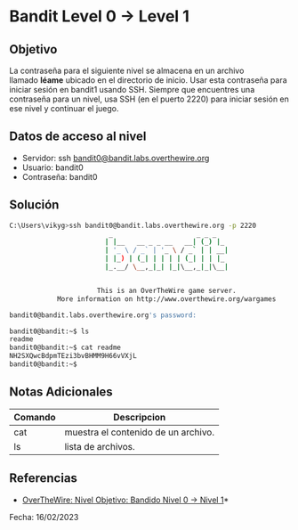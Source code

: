 # Bandit Level 0 → Level 1

## Objetivo
La contraseña para el siguiente nivel se almacena en un archivo llamado **léame** ubicado en el directorio de inicio. Usar esta contraseña para iniciar sesión en bandit1 usando SSH. Siempre que encuentres una contraseña para un nivel, usa SSH (en el puerto 2220) para iniciar sesión en ese nivel y continuar el juego.

## Datos de acceso al nivel
* Servidor: ssh bandit0@bandit.labs.overthewire.org
* Usuario: bandit0
* Contraseña: bandit0

## Solución
``` bash
C:\Users\vikyg>ssh bandit0@bandit.labs.overthewire.org -p 2220
                         _                     _ _ _
                        | |__   __ _ _ __   __| (_) |_
                        | '_ \ / _` | '_ \ / _` | | __|
                        | |_) | (_| | | | | (_| | | |_
                        |_.__/ \__,_|_| |_|\__,_|_|\__|


                      This is an OverTheWire game server.
            More information on http://www.overthewire.org/wargames

bandit0@bandit.labs.overthewire.org's password:
```
``` bash
bandit0@bandit:~$ ls
readme
bandit0@bandit:~$ cat readme
NH2SXQwcBdpmTEzi3bvBHMM9H66vVXjL
bandit0@bandit:~$
```


## Notas Adicionales
|Comando | Descripcion |
|-----|-------|
| cat | muestra el contenido de un archivo.
| ls | lista de archivos. |

## Referencias
* [OverTheWire: Nivel Objetivo: Bandido Nivel 0 → Nivel 1](https://overthewire.org/wargames/bandit/bandit1.html)*

Fecha: 16/02/2023